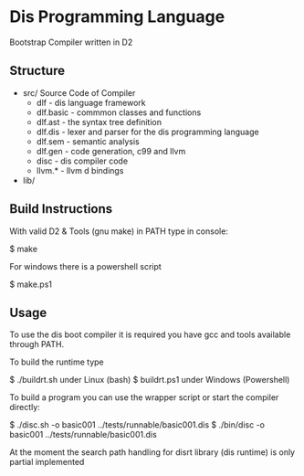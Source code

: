
# Dis Programming Language

Bootstrap Compiler written in D2

## Structure

* src/ Source Code of Compiler
    - dlf - dis language framework
    - dlf.basic - commmon classes and functions
    - dlf.ast - the syntax tree definition
    - dlf.dis - lexer and parser for the dis programming language
    - dlf.sem - semantic analysis
    - dlf.gen - code generation, c99 and llvm
    - disc - dis compiler code
    - llvm.* - llvm d bindings
* lib/ 

## Build Instructions

With valid D2 & Tools (gnu make) in PATH type in console:

$ make 

For windows there is a powershell script

$ make.ps1

## Usage

To use the dis boot compiler it is required you have gcc and tools available through PATH.

To build the runtime type

$ ./buildrt.sh under Linux (bash)
$ buildrt.ps1 under Windows (Powershell)

To build a program you can use the wrapper script or start the compiler directly:

$ ./disc.sh -o basic001 ../tests/runnable/basic001.dis
$ ./bin/disc -o basic001 ../tests/runnable/basic001.dis 

At the moment the search path handling for disrt library (dis runtime) is only partial implemented


